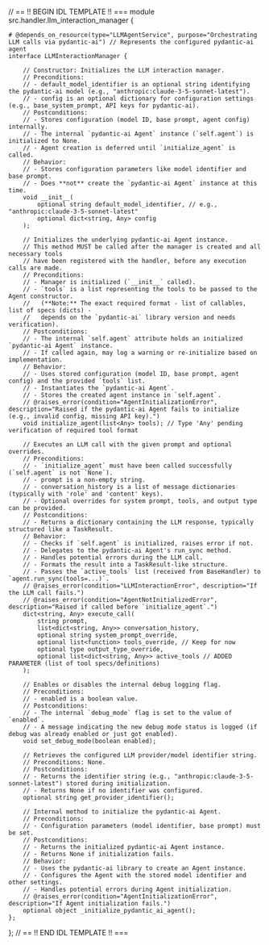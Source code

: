 // == !! BEGIN IDL TEMPLATE !! ===
module src.handler.llm_interaction_manager {

    # @depends_on_resource(type="LLMAgentService", purpose="Orchestrating LLM calls via pydantic-ai") // Represents the configured pydantic-ai agent
    interface LLMInteractionManager {

        // Constructor: Initializes the LLM interaction manager.
        // Preconditions:
        // - default_model_identifier is an optional string identifying the pydantic-ai model (e.g., "anthropic:claude-3-5-sonnet-latest").
        // - config is an optional dictionary for configuration settings (e.g., base_system_prompt, API keys for pydantic-ai).
        // Postconditions:
        // - Stores configuration (model ID, base prompt, agent config) internally.
        // - The internal `pydantic-ai Agent` instance (`self.agent`) is initialized to None.
        // - Agent creation is deferred until `initialize_agent` is called.
        // Behavior:
        // - Stores configuration parameters like model identifier and base prompt.
        // - Does **not** create the `pydantic-ai Agent` instance at this time.
        void __init__(
            optional string default_model_identifier, // e.g., "anthropic:claude-3-5-sonnet-latest"
            optional dict<string, Any> config
        );

        // Initializes the underlying pydantic-ai Agent instance.
        // This method MUST be called after the manager is created and all necessary tools
        // have been registered with the handler, before any execution calls are made.
        // Preconditions:
        // - Manager is initialized (`__init__` called).
        // - `tools` is a list representing the tools to be passed to the Agent constructor.
        //   (**Note:** The exact required format - list of callables, list of specs (dicts) -
        //   depends on the `pydantic-ai` library version and needs verification).
        // Postconditions:
        // - The internal `self.agent` attribute holds an initialized `pydantic-ai Agent` instance.
        // - If called again, may log a warning or re-initialize based on implementation.
        // Behavior:
        // - Uses stored configuration (model ID, base prompt, agent config) and the provided `tools` list.
        // - Instantiates the `pydantic-ai Agent`.
        // - Stores the created agent instance in `self.agent`.
        // @raises_error(condition="AgentInitializationError", description="Raised if the pydantic-ai Agent fails to initialize (e.g., invalid config, missing API key).")
        void initialize_agent(list<Any> tools); // Type 'Any' pending verification of required tool format

        // Executes an LLM call with the given prompt and optional overrides.
        // Preconditions:
        // - `initialize_agent` must have been called successfully (`self.agent` is not `None`).
        // - prompt is a non-empty string.
        // - conversation_history is a list of message dictionaries (typically with 'role' and 'content' keys).
        // - Optional overrides for system prompt, tools, and output type can be provided.
        // Postconditions:
        // - Returns a dictionary containing the LLM response, typically structured like a TaskResult.
        // Behavior:
        // - Checks if `self.agent` is initialized, raises error if not.
        // - Delegates to the pydantic-ai Agent's run_sync method.
        // - Handles potential errors during the LLM call.
        // - Formats the result into a TaskResult-like structure.
        // - Passes the `active_tools` list (received from BaseHandler) to `agent.run_sync(tools=...)`.
        // @raises_error(condition="LLMInteractionError", description="If the LLM call fails.")
        // @raises_error(condition="AgentNotInitializedError", description="Raised if called before `initialize_agent`.")
        dict<string, Any> execute_call(
            string prompt,
            list<dict<string, Any>> conversation_history,
            optional string system_prompt_override,
            optional list<function> tools_override, // Keep for now
            optional type output_type_override,
            optional list<dict<string, Any>> active_tools // ADDED PARAMETER (list of tool specs/definitions)
        );

        // Enables or disables the internal debug logging flag.
        // Preconditions:
        // - enabled is a boolean value.
        // Postconditions:
        // - The internal `debug_mode` flag is set to the value of `enabled`.
        // - A message indicating the new debug mode status is logged (if debug was already enabled or just got enabled).
        void set_debug_mode(boolean enabled);

        // Retrieves the configured LLM provider/model identifier string.
        // Preconditions: None.
        // Postconditions:
        // - Returns the identifier string (e.g., "anthropic:claude-3-5-sonnet-latest") stored during initialization.
        // - Returns None if no identifier was configured.
        optional string get_provider_identifier();

        // Internal method to initialize the pydantic-ai Agent.
        // Preconditions:
        // - Configuration parameters (model identifier, base prompt) must be set.
        // Postconditions:
        // - Returns the initialized pydantic-ai Agent instance.
        // - Returns None if initialization fails.
        // Behavior:
        // - Uses the pydantic-ai library to create an Agent instance.
        // - Configures the Agent with the stored model identifier and other settings.
        // - Handles potential errors during Agent initialization.
        // @raises_error(condition="AgentInitializationError", description="If Agent initialization fails.")
        optional object _initialize_pydantic_ai_agent();
    };
};
// == !! END IDL TEMPLATE !! ===
